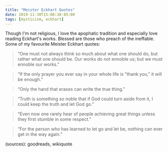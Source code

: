 ```yaml
---
title: "Meister Eckhart Quotes"
date: 2019-11-30T15:08:38-05:00
tags: [mysticism, eckhart]
---
```


Though I'm not religious, I love the apophatic tradition and especially love reading Eckhart's works.
Blessed are those who preach of the ineffable.
Some of my favourite Meister Eckhart quotes:

> “One must not always think so much about what one should do, but rather what one should be. Our works do not ennoble us; but we must ennoble our works.”

> “If the only prayer you ever say in your whole life is "thank you," it will be enough.”

> “Only the hand that erases can write the true thing.”

> “Truth is something so noble that if God could turn aside from it, I could keep the truth and let God go.”

> “Even now one rarely hear of people achieving great things unless they first stumble in some respect.”

> “For the person who has learned to let go and let be, nothing can ever get in the way again.”

(sources): goodreads, wikiquote